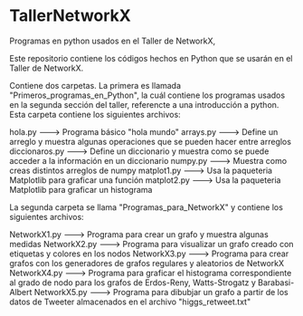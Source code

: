 # TallerNetworkX
Programas en python usados en el Taller de NetworkX,

Este repositorio contiene los códigos hechos en Python que se usarán en el Taller de NetworkX. 

Contiene dos carpetas. La primera es llamada "Primeros_programas_en_Python", la cuál contiene los programas usados en 
la segunda sección del taller, referencte a una introducción a python. Esta carpeta contiene los siguientes archivos:

hola.py         ---> Programa básico "hola mundo"
arrays.py       ---> Define un arreglo y muestra algunas operaciones que se pueden hacer entre arreglos
diccionaros.py  ---> Define un diccionario y muestra como se puede acceder a la información en un diccionario
numpy.py        ---> Muestra como creas distintos arreglos de numpy
matplot1.py     ---> Usa la paqueteria Matplotlib para graficar una función
matplot2.py     ---> Usa la paqueteria Matplotlib para graficar un histograma

La segunda carpeta se llama "Programas_para_NetworkX" y contiene los siguientes archivos:

NetworkX1.py ---> Programa para crear un grafo y muestra algunas medidas
NetworkX2.py ---> Programa para visualizar un grafo creado con etiquetas y colores en los nodos
NetworkX3.py ---> Programa para crear grafos con los generadores de grafos regulares y aleatorios de NetworkX
NetworkX4.py ---> Programa para graficar el histograma correspondiente al grado de nodo para los grafos de Erdos-Reny, Watts-Strogatz y Barabasi-Albert
NetworkX5.py ---> Programa para dibubjar un grafo a partir de los datos de Tweeter almacenados en el archivo "higgs_retweet.txt"

